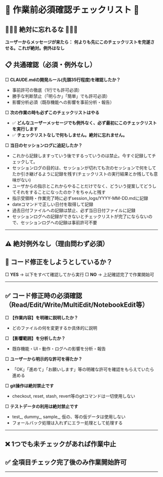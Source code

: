 # 🚨 作業前必須確認チェックリスト 🚨

## 🔴🔴🔴 絶対に忘れるな 🔴🔴🔴

**ユーザーからメッセージが来たら：**
**何よりも先にこのチェックリストを完遂させる。これが絶対。例外はなし**


## 📋 共通確認（必須・例外なし）

□ **CLAUDE.mdの開発ルール(先頭35行程度)を確認したか？**
  - 事前許可の徹底（1行でも許可必須）
  - 勝手な判断禁止（「明らか」「簡単」でも許可必須）
  - 影響分析必須（既存機能への影響を事前分析・報告）

□ **次の作業の時も必ずこのチェックリストはやる**
  - ✅ **どんなユーザーメッセージでも例外なく、必ず最初にこのチェックリストを実行します**
  - ✅ **チェックリストなしで何もしません。絶対に忘れません。**

□ **当日のセッションログに追記したか？**
  - これから記録しますっていう後でするっていうのは禁止。今すぐ記録してチェックして。
  - セッションログの目的は、セッションが切れても次のセッションで何をしてたか引き継げるように記録を残す(チェックリストの実行結果とか残しても意味がない)
  - ユーザからの指示とこれからやることだけでなく、どういう提案してどうしてそれをすることになったのか？をちゃんと残す
  - 指示受領時・作業完了時に必ずsession_logs/YYYY-MM-DD.mdに記録
  - dateコマンドで正しい日付を取得して記録
  - 過去日付ファイルへの記録は禁止、必ず当日日付ファイルに記録
  - セッションログへの記録ができないとチェックリストが完了にならないので、セッションログへの記録は事前許可不要

---

## ⚠️ 絶対例外なし（理由問わず必須）
## 🔧 コード修正をしようとしているか？

□ **YES** → 以下をすべて確認してから実行
□ **NO** → 上記確認完了で作業開始可

---

## ✅ コード修正時の必須確認（Read/Edit/Write/MultiEdit/NotebookEdit等）

□ **【作業内容】を明確に説明したか？**
  - どのファイルの何を変更するか具体的に説明

□ **【影響範囲】を分析したか？**
  - 既存機能・UI・動作・ログへの影響を分析・報告

□ **ユーザーから明示的な許可を得たか？**
  - 「OK」「進めて」「お願いします」等の明確な許可を確認をもらえていたら進める

□ **git操作は絶対禁止です**
  - checkout, reset, stash, revert等のgitコマンドは一切使用しない

□ **テストデータの利用は絶対禁止です**
  - test_, dummy_, sample_, 仮の、等の仮データは使用しない
  - フォールバック処理は入れずにエラー処理として処理する

---

## ❌ 1つでも未チェックがあれば作業中止
## ✅ 全項目チェック完了後のみ作業開始許可

---
